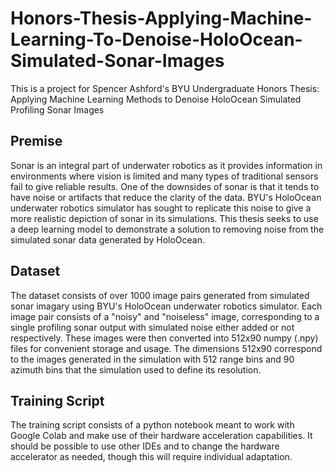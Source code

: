 # Honors-Thesis-Applying-Machine-Learning-To-Denoise-HoloOcean-Simulated-Sonar-Images
This is a project for Spencer Ashford's BYU Undergraduate Honors Thesis: Applying Machine Learning Methods to Denoise HoloOcean Simulated Profiling Sonar Images

## Premise
Sonar is an integral part of underwater robotics as it provides information in environments where vision is limited and many types of traditional sensors fail to give reliable results.  One of the downsides of sonar is that it tends to have noise or artifacts that reduce the clarity of the data.  BYU's HoloOcean underwater robotics simulator has sought to replicate this noise to give a more realistic depiction of sonar in its simulations.  This thesis seeks to use a deep learning model to demonstrate a solution to removing noise from the simulated sonar data generated by HoloOcean.

## Dataset
The dataset consists of over 1000 image pairs generated from simulated sonar imagary using BYU's HoloOcean underwater robotics simulator.  Each image pair consists of a "noisy" and "noiseless" image, corresponding to a single profiling sonar output with simulated noise either added or not respectively.  These images were then converted into 512x90 numpy (.npy) files for convenient storage and usage.  The dimensions 512x90 correspond to the images generated in the simulation with 512 range bins and 90 azimuth bins that the simulation used to define its resolution.

## Training Script
The training script consists of a python notebook meant to work with Google Colab and make use of their hardware acceleration capabilities.  It should be possible to use other IDEs and to change the hardware accelerator as needed, though this will require individual adaptation.
